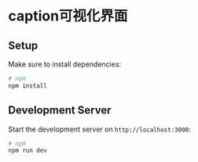 # caption可视化界面

## Setup

Make sure to install dependencies:

```bash
# npm
npm install

```

## Development Server

Start the development server on `http://localhost:3000`:

```bash
# npm
npm run dev
```